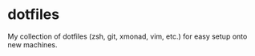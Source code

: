 dotfiles
========

My collection of dotfiles (zsh, git, xmonad, vim, etc.) for easy setup onto new machines.
